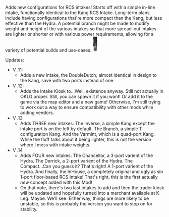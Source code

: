 Adds new configurations for RCS intakes! Starts off with a simple in-line intake, functionally identical to the Kang RCS Intake.
Long-term plans include having configurations that're more compact than the Kang, but less effective than the Hydra.
A potential branch might be made to modify weight and height of the various intakes so that more spread-out intakes are lighter or shorter or with various power requirements, allowing for a variety of potential builds and use-cases.
![The Intake in Question](NewIntakes/images/ItmRCSDistro03.png)

Updates:
 - V .11:
    - Adds a new intake, the DoubleDutch; almost identical in design to the Kang, save with two ports instead of one.
 - V .12:
    - Adds the Intake Kiosk to...Well, existence anyway. Still not actually in OKLG proper. Still, you can spawn it if you want! Or add it to the game via the map editor and a new game! Otherwise, I'm still trying to work out a way to ensure compatibility with other mods while adding vendors.
 - V .13
    - Adds THREE new intakes: The Inverse, a simple Kang except the intake port is on the left by default. The Branch, a simple T configuration Kang. And the Varmint, which is a quad-port Kang. While the fluff talks about it being lighter, this is not the version where I mess with intake weights.
 - V .14
    - Adds FOUR new intakes: The Chancellor, a 3-port varient of the Hydra. The Derrick, a 2-port varient of the Hydra. The Compact...Can you guess it? That's right! A 1-port varient of the Hydra. And finally, the InHouse, a completely original and ugly as sin 1-port floor-based RCS intake! That's right, this is the first actually *new* concept added with this Mod!
    - On that note, there's two last intakes to add and then the trader kiosk will be updated and hopefully turned into a merchant available at K-Leg. Maybe. We'll see. Either way, things are more likely to be unstable, so this is probably the version you want to stop on for stability.
